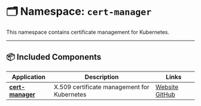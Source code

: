 # 🗂️ Namespace: `cert-manager`

This namespace contains certificate management for Kubernetes.

---

## 📦 Included Components

| Application | Description | Links |
|-------------|-------------|-------|
| [**cert-manager**](./cert-manager/) | X.509 certificate management for Kubernetes | [Website](https://cert-manager.io) [GitHub](https://github.com/cert-manager/cert-manager) |

